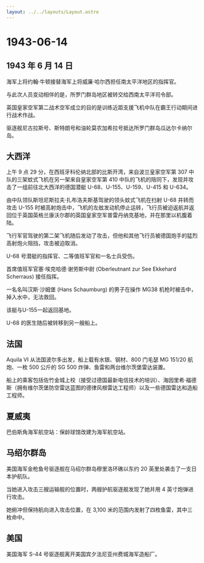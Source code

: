 ```yaml
---
layout: ../../layouts/Layout.astro
---
```


# 1943-06-14

## 1943 年 6 月 14 日

海军上将约翰·牛顿接替海军上将威廉·哈尔西担任南太平洋地区的指挥官。

与此次人员变动相伴的是，所罗门群岛地区被转交给西南太平洋司令部。

英国皇家空军第二战术空军成立的目的是训练近距支援飞机中队在霸王行动期间进行战术作战。

驱逐舰尼古拉斯号、斯特朗号和油轮莫农加希拉号抵达所罗门群岛瓜达尔卡纳尔岛。

## 大西洋

上午 9 点 29 分，在西班牙科伦纳北部的比斯开湾，来自波兰皇家空军第 307
中队的三架蚊式飞机在另一架来自皇家空军第 410
中队的飞机的陪同下，发现并攻击了一组前往北大西洋的德国潜艇
U-68、U-155、U-159、U-415 和 U-634。

由中队领队斯坦尼斯拉夫·扎布洛夫斯基驾驶的领头蚊式飞机在扫射 U-68
并转而攻击 U-155
时被高射炮击中，飞机的左舷发动机停止运转，飞行员被迫返航并返回位于英国英格兰康沃尔郡的英国皇家空军普雷丹纳克基地，并在那里以机腹着陆。

飞行军官驾驶的第二架飞机随后发动了攻击，但他和其他飞行员被德国炮手的猛烈高射炮火阻挡，攻击被迫取消。

U-68 号潜艇的指挥官、二等值班军官和一名士兵受伤。

首席值班军官塞·埃克哈德·谢劳斯中尉 (Oberleutnant zur See Ekkehard
Scherraus) 接任指挥。

一名名叫汉斯·沙姆堡 (Hans Schaumburg) 的男子在操作 MG38
机枪时被击中，掉入水中，无法救回。

该艇与U-155一起返回基地。

U-68 的医生随后被转移到另一艘船上。

## 法国

Aquila VI 从法国波尔多出发，船上载有水银、钢材、800 门毛瑟 MG 151/20
航炮、一枚 500 公斤的 SG 500 炸弹、鱼雷和两台维尔茨堡雷达装置。

船上的乘客包括佐竹金城上校（接受过德国最新电信技术的培训）、海因里希·福德斯（拥有维尔茨堡防空雷达蓝图的德律风根雷达工程师）以及一些德国雷达和造船工程师。

## 夏威夷

巴伯斯角海军航空站：保龄球馆改建为海军航空站。

## 马绍尔群岛

美国海军金枪鱼号驱逐舰在马绍尔群岛穆里洛环礁以东约 20
英里处袭击了一支日本护航队。

当她进入攻击三艘运输舰的位置时，两艘护航驱逐舰发现了她并用 4
英寸炮弹进行攻击。

她俯冲但保持航向进入攻击位置，在 3,100
米的范围内发射了四枚鱼雷，其中三枚命中。

## 美国

美国海军 S-44 号驱逐舰离开美国宾夕法尼亚州费城海军造船厂。